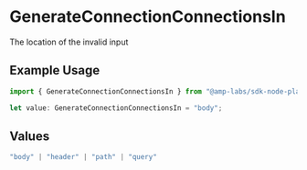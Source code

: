 # GenerateConnectionConnectionsIn

The location of the invalid input

## Example Usage

```typescript
import { GenerateConnectionConnectionsIn } from "@amp-labs/sdk-node-platform/models/errors";

let value: GenerateConnectionConnectionsIn = "body";
```

## Values

```typescript
"body" | "header" | "path" | "query"
```